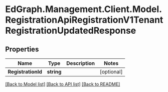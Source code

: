 # EdGraph.Management.Client.Model.RegistrationApiRegistrationV1TenantRegistrationUpdatedResponse

## Properties

Name | Type | Description | Notes
------------ | ------------- | ------------- | -------------
**RegistrationId** | **string** |  | [optional] 

[[Back to Model list]](../README.md#documentation-for-models) [[Back to API list]](../README.md#documentation-for-api-endpoints) [[Back to README]](../README.md)

